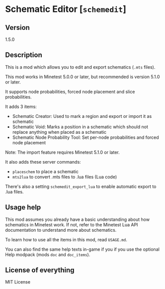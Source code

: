 # Schematic Editor [`schemedit`]

## Version
1.5.0

## Description
This is a mod which allows you to edit and export schematics (`.mts` files).

This mod works in Minetest 5.0.0 or later, but recommended is version 5.1.0
or later.

It supports node probabilities, forced node placement and slice probabilities.

It adds 3 items:

* Schematic Creator: Used to mark a region and export or import it as schematic
* Schematic Void: Marks a position in a schematic which should not replace anything when placed as a schematic
* Schematic Node Probability Tool: Set per-node probabilities and forced node placement

Note: The import feature requires Minetest 5.1.0 or later.

It also adds these server commands:

* `placeschem` to place a schematic
* `mts2lua` to convert .mts files to .lua files (Lua code)

There's also a setting `schemedit_export_lua` to enable automatic export to .lua files.

## Usage help
This mod assumes you already have a basic understanding about how schematics in Minetest work.
If not, refer to the Minetest Lua API documentation to understand more about schematics.

To learn how to use all the items in this mod, read `USAGE.md`.

You can also find the same help texts in-game if you if you use the optional Help modpack
(mods `doc` and `doc_items`).

## License of everything
MIT License
